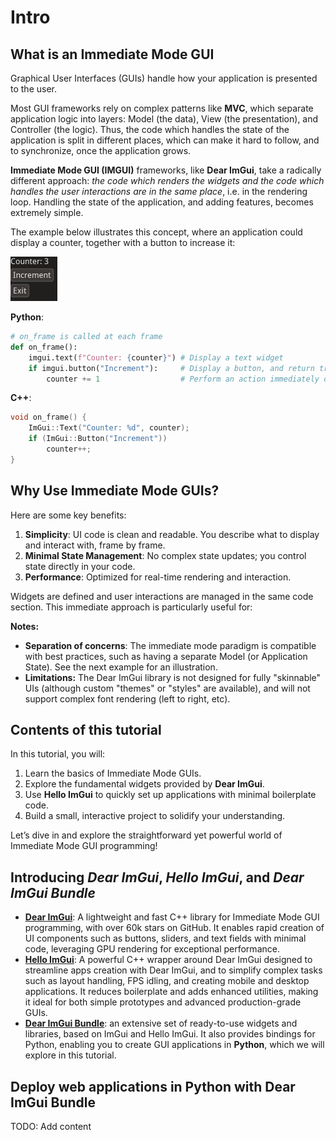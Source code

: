 # Intro

## What is an Immediate Mode GUI

Graphical User Interfaces (GUIs) handle how your application is presented to the user.

Most GUI frameworks rely on complex patterns like **MVC**, which separate application logic into layers: Model (the data), View (the presentation), and Controller (the logic). Thus, the code which handles the state of the application is split in different places, which can make it hard to follow, and to synchronize, once the application grows.

**Immediate Mode GUI (IMGUI)** frameworks, like **Dear ImGui**, take a radically different approach: *the code which renders the widgets and the code which handles the user interactions are in the same place*, i.e. in the rendering loop. Handling the state of the application, and adding features, becomes extremely simple.

The example below illustrates this concept, where an application could display a counter, together with a button to increase it:

![example](discover/button.jpg)

**Python**:
```python
# on_frame is called at each frame
def on_frame():
    imgui.text(f"Counter: {counter}") # Display a text widget
    if imgui.button("Increment"):     # Display a button, and return true if clicked
        counter += 1                  # Perform an action immediately on interaction
```

**C++**:
```cpp
void on_frame() {
    ImGui::Text("Counter: %d", counter);
    if (ImGui::Button("Increment"))
        counter++;
}
```

## Why Use Immediate Mode GUIs?

Here are some key benefits:

1. **Simplicity**: UI code is clean and readable. You describe what to display and interact with, frame by frame.
2. **Minimal State Management**: No complex state updates; you control state directly in your code.
3. **Performance**: Optimized for real-time rendering and interaction.

Widgets are defined and user interactions are managed in the same code section. This immediate approach is particularly useful for:

**Notes:**
- **Separation of concerns**: The immediate mode paradigm is compatible with best practices, such as having a separate Model (or Application State).
  See the next example for an illustration.
- **Limitations:** The Dear ImGui library is not designed for fully "skinnable" UIs (although custom "themes" or "styles" are available), and will not support complex font rendering (left to right, etc).


## Contents of this tutorial
In this tutorial, you will:

1. Learn the basics of Immediate Mode GUIs.
2. Explore the fundamental widgets provided by **Dear ImGui**.
3. Use **Hello ImGui** to quickly set up applications with minimal boilerplate code.
4. Build a small, interactive project to solidify your understanding.

Let’s dive in and explore the straightforward yet powerful world of Immediate Mode GUI programming!


## Introducing *Dear ImGui*, *Hello ImGui*, and *Dear ImGui Bundle*

- **[Dear ImGui](https://github.com/ocornut/imgui)**: A lightweight and fast C++ library for Immediate Mode GUI programming, with over 60k stars on GitHub. It enables rapid creation of UI components such as buttons, sliders, and text fields with minimal code, leveraging GPU rendering for exceptional performance.
- **[Hello ImGui](https://pthom.github.io/hello_imgui)**: A powerful C++ wrapper around Dear ImGui designed to streamline apps creation with Dear ImGui, and to simplify complex tasks such as layout handling, FPS idling, and creating mobile and desktop applications. It reduces boilerplate and adds enhanced utilities, making it ideal for both simple prototypes and advanced production-grade GUIs.
- **[Dear ImGui Bundle](https://pthom.github.io/imgui_bundle)**: an extensive set of ready-to-use widgets and libraries, based on ImGui and Hello ImGui. It also provides bindings for Python, enabling you to create GUI applications in **Python**, which we will explore in this tutorial.


## Deploy web applications in Python with Dear ImGui Bundle

TODO: Add content